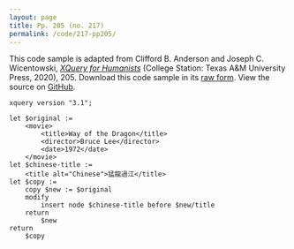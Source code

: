 ```yaml
---
layout: page
title: Pp. 205 (no. 217)
permalink: /code/217-pp205/
---
```


This code sample is adapted from Clifford B. Anderson and Joseph C. Wicentowski, 
[_XQuery for Humanists_](/) (College Station: Texas A&M University Press, 2020), 205. 
Download this code sample in its [raw form](/code/217-pp205/217-pp205.xq).
View the source on [GitHub](https://github.com/coding4humanists/xquery4humanists/blob/release/code/217-pp205/217-pp205.xq).

```xquery
xquery version "3.1";

let $original :=
    <movie>
        <title>Way of the Dragon</title>
        <director>Bruce Lee</director>
        <date>1972</date>
    </movie>
let $chinese-title :=
    <title alt="Chinese">猛龍過江</title>
let $copy :=
    copy $new := $original
    modify
        insert node $chinese-title before $new/title
    return
        $new
return
    $copy
```  
